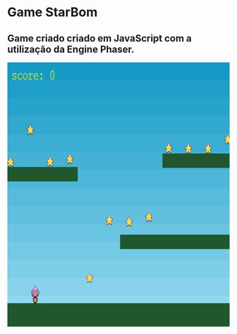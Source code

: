 # Game StarBom

## Game criado criado em JavaScript com a utilização da Engine Phaser.

<p align="center">
  <img width="800" height="600" src="/img/game.png">
</p>